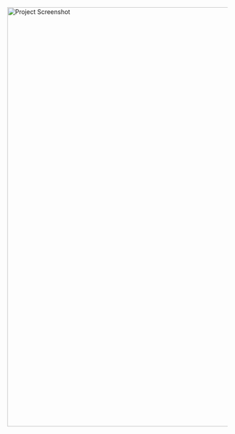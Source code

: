 



<img width="960" alt="Project Screenshot" src="https://user-images.githubusercontent.com/122397452/214386772-6f801d35-0d2f-461e-ba7c-b3c5daa5f30d.png">
